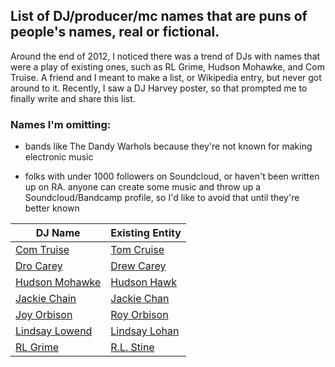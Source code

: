 List of DJ/producer/mc names that are puns of people's names, real or fictional.
--------------------------------------------------------------------------------

Around the end of 2012, I noticed there was a trend of DJs with names that were a play of existing ones, such as RL Grime, Hudson Mohawke, and Com Truise. A friend and I meant to make a list, or Wikipedia entry, but never got around to it. Recently, I saw a DJ Harvey poster, so that prompted me to finally write and share this list.

### Names I'm omitting:

  * bands like The Dandy Warhols because they're not known for making electronic music

  * folks with under 1000 followers on Soundcloud, or haven't been written up on RA. anyone can create some music and throw up a Soundcloud/Bandcamp profile, so I'd like to avoid that until they're better known

DJ Name | Existing Entity
--- | ---
[Com Truise](https://en.wikipedia.org/wiki/Com_Truise) | [Tom Cruise](https://en.wikipedia.org/wiki/Tom_Cruise)
[Dro Carey](https://soundcloud.com/drocar) | [Drew Carey](https://en.wikipedia.org/wiki/Drew_Carey)
[Hudson Mohawke](https://en.wikipedia.org/wiki/Hudson_Mohawke) | [Hudson Hawk](https://en.wikipedia.org/wiki/Hudson_Hawk)
[Jackie Chain](https://soundcloud.com/jackiechain) | [Jackie Chan](https://en.wikipedia.org/wiki/Jackie_Chan)
[Joy Orbison](https://soundcloud.com/joy-orbison) | [Roy Orbison](https://en.wikipedia.org/wiki/Roy_Orbison)
[Lindsay Lowend](https://soundcloud.com/tonymendez333) | [Lindsay Lohan](https://en.wikipedia.org/wiki/Lindsay_Lohan)
[RL Grime](https://en.wikipedia.org/wiki/RL_Grime) | [R.L. Stine](https://en.wikipedia.org/wiki/R._L._Stine)
